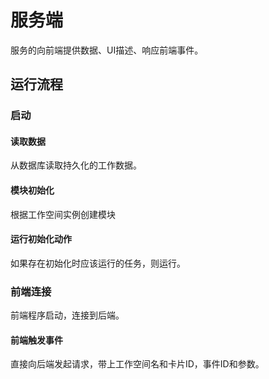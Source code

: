 # 服务端
服务的向前端提供数据、UI描述、响应前端事件。

## 运行流程
### 启动
#### 读取数据
从数据库读取持久化的工作数据。

#### 模块初始化
根据工作空间实例创建模块

#### 运行初始化动作
如果存在初始化时应该运行的任务，则运行。

### 前端连接
前端程序启动，连接到后端。

#### 前端触发事件
直接向后端发起请求，带上工作空间名和卡片ID，事件ID和参数。